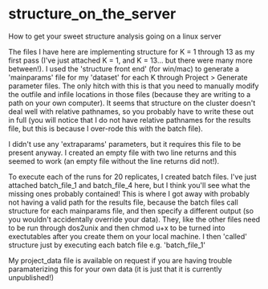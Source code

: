 structure_on_the_server
=======================

How to get your sweet structure analysis going on a linux server

The files I have here are implementing structure for K = 1 through 13 as my first pass (I've just attached K = 1, and K = 13... but there were many more between!). I used the 'structure front end' (for win/mac) to generate a 'mainparams' file for my 'dataset' for each K through Project > Generate parameter files. The only hitch with this is that you need to manually modify the outfile and infile locations in those files (because they are writing to a path on your own computer). It seems that structure on the cluster doesn't deal well with relative pathnames, so you probably have to write these out in full (you will notice that I do not have relative pathnames for the results file, but this is because I over-rode this with the batch file).

I didn't use any 'extraparams' parameters, but it requires this file to be present anyway. I created an empty file with two line returns and this seemed to work (an empty file without the line returns did not!).

To execute each of the runs for 20 replicates, I created batch files. I've just attached batch_file_1 and batch_file_4 here, but I think you'll see what the missing ones probably contained! This is where I got away with probably not having a valid path for the results file, because the batch files call structure for each mainparams file, and then specify a different output (so you wouldn't accidentally override your data). They, like the other files need to be run through dos2unix and then chmod u+x to be turned into exectutables after you create them on your local machine. I then 'called' structure just by executing each batch file e.g. 'batch_file_1'

My project_data file is available on request if you are having trouble paramaterizing this for your own data (it is just that it is currently unpublished!)
